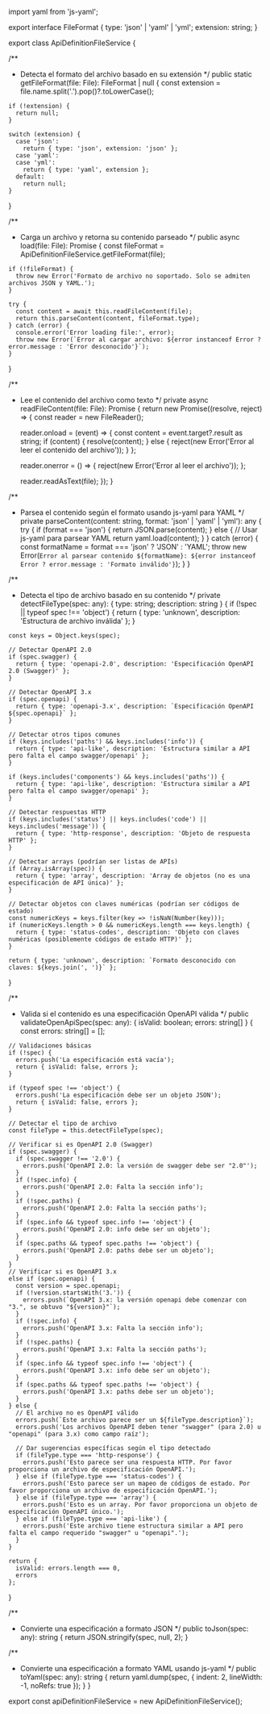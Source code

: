import yaml from 'js-yaml';

export interface FileFormat {
  type: 'json' | 'yaml' | 'yml';
  extension: string;
}

export class ApiDefinitionFileService {

  /**
   * Detecta el formato del archivo basado en su extensión
   */
  public static getFileFormat(file: File): FileFormat | null {
    const extension = file.name.split('.').pop()?.toLowerCase();

    if (!extension) {
      return null;
    }

    switch (extension) {
      case 'json':
        return { type: 'json', extension: 'json' };
      case 'yaml':
      case 'yml':
        return { type: 'yaml', extension };
      default:
        return null;
    }
  }

  /**
   * Carga un archivo y retorna su contenido parseado
   */
  public async load(file: File): Promise<any> {
    const fileFormat = ApiDefinitionFileService.getFileFormat(file);

    if (!fileFormat) {
      throw new Error('Formato de archivo no soportado. Solo se admiten archivos JSON y YAML.');
    }

    try {
      const content = await this.readFileContent(file);
      return this.parseContent(content, fileFormat.type);
    } catch (error) {
      console.error('Error loading file:', error);
      throw new Error(`Error al cargar archivo: ${error instanceof Error ? error.message : 'Error desconocido'}`);
    }
  }

  /**
   * Lee el contenido del archivo como texto
   */
  private async readFileContent(file: File): Promise<string> {
    return new Promise((resolve, reject) => {
      const reader = new FileReader();

      reader.onload = (event) => {
        const content = event.target?.result as string;
        if (content) {
          resolve(content);
        } else {
          reject(new Error('Error al leer el contenido del archivo'));
        }
      };

      reader.onerror = () => {
        reject(new Error('Error al leer el archivo'));
      };

      reader.readAsText(file);
    });
  }

  /**
   * Parsea el contenido según el formato usando js-yaml para YAML
   */
  private parseContent(content: string, format: 'json' | 'yaml' | 'yml'): any {
    try {
      if (format === 'json') {
        return JSON.parse(content);
      } else {
        // Usar js-yaml para parsear YAML
        return yaml.load(content);
      }
    } catch (error) {
      const formatName = format === 'json' ? 'JSON' : 'YAML';
      throw new Error(`Error al parsear contenido ${formatName}: ${error instanceof Error ? error.message : 'Formato inválido'}`);
    }
  }

  /**
   * Detecta el tipo de archivo basado en su contenido
   */
  private detectFileType(spec: any): { type: string; description: string } {
    if (!spec || typeof spec !== 'object') {
      return { type: 'unknown', description: 'Estructura de archivo inválida' };
    }

    const keys = Object.keys(spec);
    
    // Detectar OpenAPI 2.0
    if (spec.swagger) {
      return { type: 'openapi-2.0', description: 'Especificación OpenAPI 2.0 (Swagger)' };
    }
    
    // Detectar OpenAPI 3.x
    if (spec.openapi) {
      return { type: 'openapi-3.x', description: `Especificación OpenAPI ${spec.openapi}` };
    }

    // Detectar otros tipos comunes
    if (keys.includes('paths') && keys.includes('info')) {
      return { type: 'api-like', description: 'Estructura similar a API pero falta el campo swagger/openapi' };
    }

    if (keys.includes('components') && keys.includes('paths')) {
      return { type: 'api-like', description: 'Estructura similar a API pero falta el campo swagger/openapi' };
    }

    // Detectar respuestas HTTP
    if (keys.includes('status') || keys.includes('code') || keys.includes('message')) {
      return { type: 'http-response', description: 'Objeto de respuesta HTTP' };
    }

    // Detectar arrays (podrían ser listas de APIs)
    if (Array.isArray(spec)) {
      return { type: 'array', description: 'Array de objetos (no es una especificación de API única)' };
    }

    // Detectar objetos con claves numéricas (podrían ser códigos de estado)
    const numericKeys = keys.filter(key => !isNaN(Number(key)));
    if (numericKeys.length > 0 && numericKeys.length === keys.length) {
      return { type: 'status-codes', description: 'Objeto con claves numéricas (posiblemente códigos de estado HTTP)' };
    }

    return { type: 'unknown', description: `Formato desconocido con claves: ${keys.join(', ')}` };
  }

  /**
   * Valida si el contenido es una especificación OpenAPI válida
   */
  public validateOpenApiSpec(spec: any): { isValid: boolean; errors: string[] } {
    const errors: string[] = [];

    // Validaciones básicas
    if (!spec) {
      errors.push('La especificación está vacía');
      return { isValid: false, errors };
    }

    if (typeof spec !== 'object') {
      errors.push('La especificación debe ser un objeto JSON');
      return { isValid: false, errors };
    }

    // Detectar el tipo de archivo
    const fileType = this.detectFileType(spec);

    // Verificar si es OpenAPI 2.0 (Swagger)
    if (spec.swagger) {
      if (spec.swagger !== '2.0') {
        errors.push('OpenAPI 2.0: la versión de swagger debe ser "2.0"');
      }
      if (!spec.info) {
        errors.push('OpenAPI 2.0: Falta la sección info');
      }
      if (!spec.paths) {
        errors.push('OpenAPI 2.0: Falta la sección paths');
      }
      if (spec.info && typeof spec.info !== 'object') {
        errors.push('OpenAPI 2.0: info debe ser un objeto');
      }
      if (spec.paths && typeof spec.paths !== 'object') {
        errors.push('OpenAPI 2.0: paths debe ser un objeto');
      }
    }
    // Verificar si es OpenAPI 3.x
    else if (spec.openapi) {
      const version = spec.openapi;
      if (!version.startsWith('3.')) {
        errors.push(`OpenAPI 3.x: la versión openapi debe comenzar con "3.", se obtuvo "${version}"`);
      }
      if (!spec.info) {
        errors.push('OpenAPI 3.x: Falta la sección info');
      }
      if (!spec.paths) {
        errors.push('OpenAPI 3.x: Falta la sección paths');
      }
      if (spec.info && typeof spec.info !== 'object') {
        errors.push('OpenAPI 3.x: info debe ser un objeto');
      }
      if (spec.paths && typeof spec.paths !== 'object') {
        errors.push('OpenAPI 3.x: paths debe ser un objeto');
      }
    } else {
      // El archivo no es OpenAPI válido
      errors.push(`Este archivo parece ser un ${fileType.description}`);
      errors.push('Los archivos OpenAPI deben tener "swagger" (para 2.0) u "openapi" (para 3.x) como campo raíz');
      
      // Dar sugerencias específicas según el tipo detectado
      if (fileType.type === 'http-response') {
        errors.push('Esto parece ser una respuesta HTTP. Por favor proporciona un archivo de especificación OpenAPI.');
      } else if (fileType.type === 'status-codes') {
        errors.push('Esto parece ser un mapeo de códigos de estado. Por favor proporciona un archivo de especificación OpenAPI.');
      } else if (fileType.type === 'array') {
        errors.push('Esto es un array. Por favor proporciona un objeto de especificación OpenAPI único.');
      } else if (fileType.type === 'api-like') {
        errors.push('Este archivo tiene estructura similar a API pero falta el campo requerido "swagger" u "openapi".');
      }
    }

    return {
      isValid: errors.length === 0,
      errors
    };
  }

  /**
   * Convierte una especificación a formato JSON
   */
  public toJson(spec: any): string {
    return JSON.stringify(spec, null, 2);
  }

  /**
   * Convierte una especificación a formato YAML usando js-yaml
   */
  public toYaml(spec: any): string {
    return yaml.dump(spec, {
      indent: 2,
      lineWidth: -1,
      noRefs: true
    });
  }
}

export const apiDefinitionFileService = new ApiDefinitionFileService(); 
